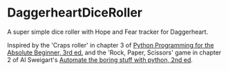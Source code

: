 # DaggerheartDiceRoller
A super simple dice roller with Hope and Fear tracker for Daggerheart.

Inspired by the 'Craps roller' in chapter 3 of [Python Programming for the Absolute Beginner, 3rd ed.](https://archive.org/details/pythonprogrammin0000daws/mode/2up) and the 'Rock, Paper, Scissors' game in chapter 2 of Al Sweigart's [Automate the boring stuff with python, 2nd ed](https://automatetheboringstuff.com/).
